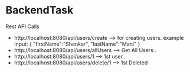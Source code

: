 # BackendTask
Rest API Calls



 * http://localhost:8080/api/users/create    --> for creating users.
 example input:
 {
 "firstName":"Shankar",
 "lastName":"Mani"
 }
 * http://localhost:8080/api/users/allUsers  --> Get All Users .
 * http://localhost:8080/api/users/1         --> 1st user	.
 * http://localhost:8080/api/users/delete/1  --> 1st Deleted
